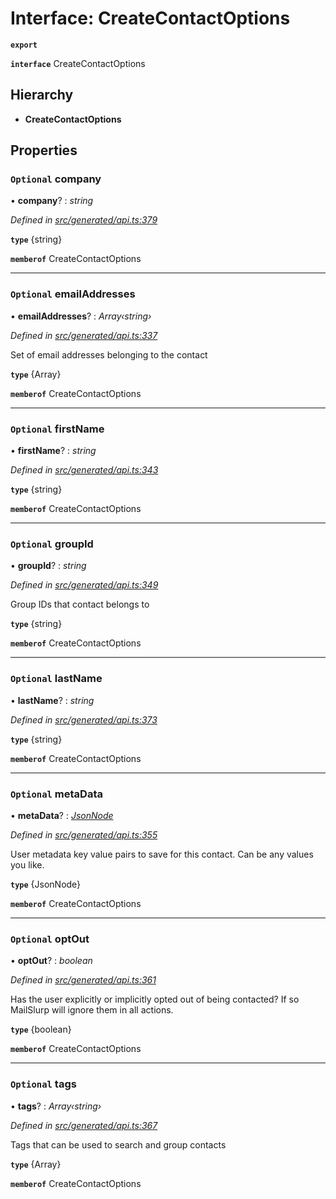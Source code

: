 # Interface: CreateContactOptions

**`export`** 

**`interface`** CreateContactOptions

## Hierarchy

* **CreateContactOptions**

## Properties

### `Optional` company

• **company**? : *string*

*Defined in [src/generated/api.ts:379](https://github.com/mailslurp/mailslurp-client-ts-js/blob/507ad2d/src/generated/api.ts#L379)*

**`type`** {string}

**`memberof`** CreateContactOptions

___

### `Optional` emailAddresses

• **emailAddresses**? : *Array‹string›*

*Defined in [src/generated/api.ts:337](https://github.com/mailslurp/mailslurp-client-ts-js/blob/507ad2d/src/generated/api.ts#L337)*

Set of email addresses belonging to the contact

**`type`** {Array<string>}

**`memberof`** CreateContactOptions

___

### `Optional` firstName

• **firstName**? : *string*

*Defined in [src/generated/api.ts:343](https://github.com/mailslurp/mailslurp-client-ts-js/blob/507ad2d/src/generated/api.ts#L343)*

**`type`** {string}

**`memberof`** CreateContactOptions

___

### `Optional` groupId

• **groupId**? : *string*

*Defined in [src/generated/api.ts:349](https://github.com/mailslurp/mailslurp-client-ts-js/blob/507ad2d/src/generated/api.ts#L349)*

Group IDs that contact belongs to

**`type`** {string}

**`memberof`** CreateContactOptions

___

### `Optional` lastName

• **lastName**? : *string*

*Defined in [src/generated/api.ts:373](https://github.com/mailslurp/mailslurp-client-ts-js/blob/507ad2d/src/generated/api.ts#L373)*

**`type`** {string}

**`memberof`** CreateContactOptions

___

### `Optional` metaData

• **metaData**? : *[JsonNode](../modules/_generated_api_.jsonnode.md)*

*Defined in [src/generated/api.ts:355](https://github.com/mailslurp/mailslurp-client-ts-js/blob/507ad2d/src/generated/api.ts#L355)*

User metadata key value pairs to save for this contact. Can be any values you like.

**`type`** {JsonNode}

**`memberof`** CreateContactOptions

___

### `Optional` optOut

• **optOut**? : *boolean*

*Defined in [src/generated/api.ts:361](https://github.com/mailslurp/mailslurp-client-ts-js/blob/507ad2d/src/generated/api.ts#L361)*

Has the user explicitly or implicitly opted out of being contacted? If so MailSlurp will ignore them in all actions.

**`type`** {boolean}

**`memberof`** CreateContactOptions

___

### `Optional` tags

• **tags**? : *Array‹string›*

*Defined in [src/generated/api.ts:367](https://github.com/mailslurp/mailslurp-client-ts-js/blob/507ad2d/src/generated/api.ts#L367)*

Tags that can be used to search and group contacts

**`type`** {Array<string>}

**`memberof`** CreateContactOptions
